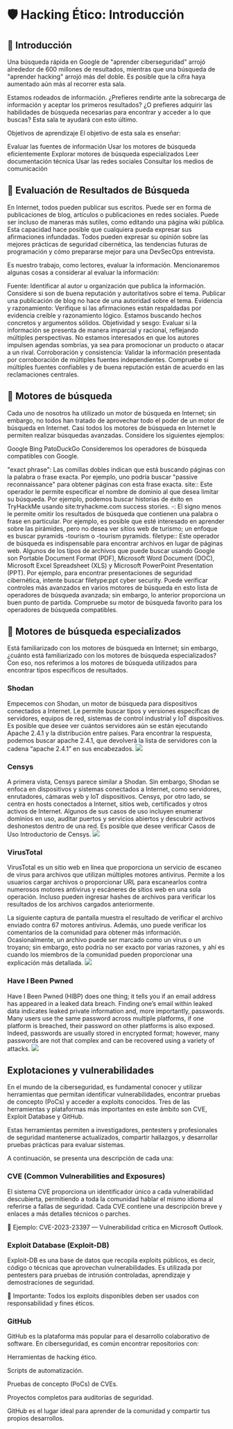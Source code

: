 # 🛡️ Hacking Ético: Introducción

## 🔎 Introducción

Una búsqueda rápida en Google de "aprender ciberseguridad" arrojó alrededor de 600 millones de resultados, mientras que una búsqueda de "aprender hacking" arrojó más del doble. Es posible que la cifra haya aumentado aún más al recorrer esta sala.

Estamos rodeados de información. ¿Prefieres rendirte ante la sobrecarga de información y aceptar los primeros resultados? ¿O prefieres adquirir las habilidades de búsqueda necesarias para encontrar y acceder a lo que buscas? Esta sala te ayudará con esto último.

Objetivos de aprendizaje
El objetivo de esta sala es enseñar:

Evaluar las fuentes de información
Usar los motores de búsqueda eficientemente
Explorar motores de búsqueda especializados
Leer documentación técnica
Usar las redes sociales
Consultar los medios de comunicación


## 🔎 Evaluación de Resultados de Búsqueda

En Internet, todos pueden publicar sus escritos. Puede ser en forma de publicaciones de blog, artículos o publicaciones en redes sociales. Puede ser incluso de maneras más sutiles, como editando una página wiki pública. Esta capacidad hace posible que cualquiera pueda expresar sus afirmaciones infundadas. Todos pueden expresar su opinión sobre las mejores prácticas de seguridad cibernética, las tendencias futuras de programación y cómo prepararse mejor para una DevSecOps entrevista.

Es nuestro trabajo, como lectores, evaluar la información. Mencionaremos algunas cosas a considerar al evaluar la información:

Fuente: Identificar al autor u organización que publica la información. Considere si son de buena reputación y autoritativos sobre el tema. Publicar una publicación de blog no hace de una autoridad sobre el tema.
Evidencia y razonamiento: Verifique si las afirmaciones están respaldadas por evidencia creíble y razonamiento lógico. Estamos buscando hechos concretos y argumentos sólidos.
Objetividad y sesgo: Evaluar si la información se presenta de manera imparcial y racional, reflejando múltiples perspectivas. No estamos interesados en que los autores impulsen agendas sombrías, ya sea para promocionar un producto o atacar a un rival.
Corroboración y consistencia: Validar la información presentada por corroboración de múltiples fuentes independientes. Compruebe si múltiples fuentes confiables y de buena reputación están de acuerdo en las reclamaciones centrales.


## 🔎 Motores de búsqueda

Cada uno de nosotros ha utilizado un motor de búsqueda en Internet; sin embargo, no todos han tratado de aprovechar todo el poder de un motor de búsqueda en Internet. Casi todos los motores de búsqueda en Internet le permiten realizar búsquedas avanzadas. Considere los siguientes ejemplos:

Google
Bing
PatoDuckGo
Consideremos los operadores de búsqueda compatibles con Google.

"exact phrase": Las comillas dobles indican que está buscando páginas con la palabra o frase exacta. Por ejemplo, uno podría buscar "passive reconnaissance" para obtener páginas con esta frase exacta.
site:: Este operador le permite especificar el nombre de dominio al que desea limitar su búsqueda. Por ejemplo, podemos buscar historias de éxito en TryHackMe usando site:tryhackme.com success stories.
-: El signo menos le permite omitir los resultados de búsqueda que contienen una palabra o frase en particular. Por ejemplo, es posible que esté interesado en aprender sobre las pirámides, pero no desea ver sitios web de turismo; un enfoque es buscar pyramids -tourism o -tourism pyramids.
filetype:: Este operador de búsqueda es indispensable para encontrar archivos en lugar de páginas web. Algunos de los tipos de archivos que puede buscar usando Google son Portable Document Format (PDF), Microsoft Word Document (DOC), Microsoft Excel Spreadsheet (XLS) y Microsoft PowerPoint Presentation (PPT). Por ejemplo, para encontrar presentaciones de seguridad cibernética, intente buscar filetype:ppt cyber security.
Puede verificar controles más avanzados en varios motores de búsqueda en esto lista de operadores de búsqueda avanzada; sin embargo, lo anterior proporciona un buen punto de partida. Compruebe su motor de búsqueda favorito para los operadores de búsqueda compatibles.


## 🔎 Motores de búsqueda especializados

Está familiarizado con los motores de búsqueda en Internet; sin embargo, ¿cuánto está familiarizado con los motores de búsqueda especializados? Con eso, nos referimos a los motores de búsqueda utilizados para encontrar tipos específicos de resultados.

### Shodan
Empecemos con Shodan, un motor de búsqueda para dispositivos conectados a Internet. Le permite buscar tipos y versiones específicas de servidores, equipos de red, sistemas de control industrial y IoT dispositivos. Es posible que desee ver cuántos servidores aún se están ejecutando Apache 2.4.1 y la distribución entre países. Para encontrar la respuesta, podemos buscar apache 2.4.1, que devolverá la lista de servidores con la cadena “apache 2.4.1” en sus encabezados.
![](../img/shodan.png)

### Censys
A primera vista, Censys parece similar a Shodan. Sin embargo, Shodan se enfoca en dispositivos y sistemas conectados a Internet, como servidores, enrutadores, cámaras web y IoT dispositivos. Censys, por otro lado, se centra en hosts conectados a Internet, sitios web, certificados y otros activos de Internet. Algunos de sus casos de uso incluyen enumerar dominios en uso, auditar puertos y servicios abiertos y descubrir activos deshonestos dentro de una red. Es posible que desee verificar Casos de Uso Introductorio de Censys.
![](../img/censys.png)

### VirusTotal
VirusTotal es un sitio web en línea que proporciona un servicio de escaneo de virus para archivos que utilizan múltiples motores antivirus. Permite a los usuarios cargar archivos o proporcionar URL para escanearlos contra numerosos motores antivirus y escáneres de sitios web en una sola operación. Incluso pueden ingresar hashes de archivos para verificar los resultados de los archivos cargados anteriormente.

La siguiente captura de pantalla muestra el resultado de verificar el archivo enviado contra 67 motores antivirus. Además, uno puede verificar los comentarios de la comunidad para obtener más información. Ocasionalmente, un archivo puede ser marcado como un virus o un troyano; sin embargo, esto podría no ser exacto por varias razones, y ahí es cuando los miembros de la comunidad pueden proporcionar una explicación más detallada.
![](../img/virustotal.png)

### Have I Been Pwned
Have I Been Pwned (HIBP) does one thing; it tells you if an email address has appeared in a leaked data breach. Finding one’s email within leaked data indicates leaked private information and, more importantly, passwords. Many users use the same password across multiple platforms, if one platform is breached, their password on other platforms is also exposed. Indeed, passwords are usually stored in encrypted format; however, many passwords are not that complex and can be recovered using a variety of attacks.
![](../img/ihave.png)


## Explotaciones y vulnerabilidades

En el mundo de la ciberseguridad, es fundamental conocer y utilizar herramientas que permitan identificar vulnerabilidades, encontrar pruebas de concepto (PoCs) y acceder a exploits conocidos. Tres de las herramientas y plataformas más importantes en este ámbito son CVE, Exploit Database y GitHub.

Estas herramientas permiten a investigadores, pentesters y profesionales de seguridad mantenerse actualizados, compartir hallazgos, y desarrollar pruebas prácticas para evaluar sistemas.

A continuación, se presenta una descripción de cada una:

### CVE (Common Vulnerabilities and Exposures)
El sistema CVE proporciona un identificador único a cada vulnerabilidad descubierta, permitiendo a toda la comunidad hablar el mismo idioma al referirse a fallas de seguridad. Cada CVE contiene una descripción breve y enlaces a más detalles técnicos o parches.

📌 Ejemplo: CVE-2023-23397 — Vulnerabilidad crítica en Microsoft Outlook.

### Exploit Database (Exploit-DB)
Exploit-DB es una base de datos que recopila exploits públicos, es decir, código o técnicas que aprovechan vulnerabilidades. Es utilizada por pentesters para pruebas de intrusión controladas, aprendizaje y demostraciones de seguridad.

📌 Importante: Todos los exploits disponibles deben ser usados con responsabilidad y fines éticos.

### GitHub
GitHub es la plataforma más popular para el desarrollo colaborativo de software. En ciberseguridad, es común encontrar repositorios con:

Herramientas de hacking ético.

Scripts de automatización.

Pruebas de concepto (PoCs) de CVEs.

Proyectos completos para auditorías de seguridad.

GitHub es el lugar ideal para aprender de la comunidad y compartir tus propios desarrollos.